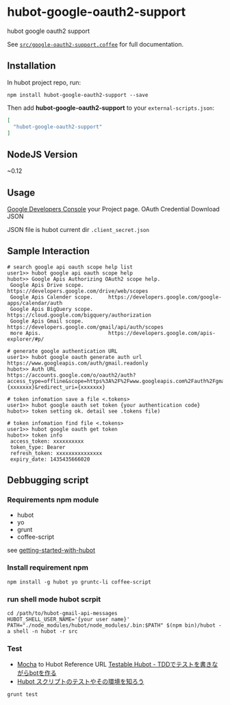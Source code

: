 # hubot-google-oauth2-support

hubot google oauth2 support

See [`src/google-oauth2-support.coffee`](src/google-oauth2-support.coffee) for full documentation.

## Installation

In hubot project repo, run:

`npm install hubot-google-oauth2-support --save`

Then add **hubot-google-oauth2-support** to your `external-scripts.json`:

```json
[
  "hubot-google-oauth2-support"
]
```

## NodeJS Version

~0.12

## Usage

[Google Developers Console](https://console.developers.google.com) your Project page. OAuth Credential Download JSON

JSON file is hubot current dir ``` .client_secret.json ```


## Sample Interaction

```
# search google api oauth scope help list
user1>> hubot google api oauth scope help
hubot>> Google Apis Authorizing OAuth2 scope help.
 Google Apis Drive scope.        https://developers.google.com/drive/web/scopes
 Google Apis Calender scope.     https://developers.google.com/google-apps/calendar/auth
 Google Apis BigQuery scope.     https://cloud.google.com/bigquery/authorization
 Google Apis Gmail scope.        https://developers.google.com/gmail/api/auth/scopes
 more Apis.                      https://developers.google.com/apis-explorer/#p/

# generate google authentication URL
user1>> hubot google oauth generate auth url https://www.googleapis.com/auth/gmail.readonly
hubot>> Auth URL
https://accounts.google.com/o/oauth2/auth?access_type=offline&scope=https%3A%2F%2Fwww.googleapis.com%2Fauth%2Fgmail.readonly&response_type=code&client_id={xxxxxxx}&redirect_uri={xxxxxxx}

# token infomation save a file <.tokens>
user1>> hubot google oauth set token {your authentication code}
hubot>> token setting ok. detail see .tokens file)

# token infomation find file <.tokens>
user1>> hubot google oauth get token
hubot>> token info
 access_token: xxxxxxxxxx
 token_type: Bearer
 refresh_token: xxxxxxxxxxxxxxx
 expiry_date: 1435435666020
```


## Debbugging script

### Requirements npm module

* hubot
* yo
* grunt
* coffee-script

see [getting-started-with-hubot](https://hubot.github.com/docs/#getting-started-with-hubot)

### Install requirement npm

```
npm install -g hubot yo gruntc-li coffee-script
```

### run shell mode hubot scrpit

```
cd /path/to/hubot-gmail-api-messages
HUBOT_SHELL_USER_NAME='{your user name}' PATH="./node_modules/hubot/node_modules/.bin:$PATH" $(npm bin)/hubot -a shell -n hubot -r src
```

### Test

* [Mocha](http://mochajs.org/) to Hubot Reference URL [Testable Hubot - TDDでテストを書きながらbotを作る](http://devlog.forkwell.com/2014/10/28/testable-hubot-tdddetesutowoshu-kinagarabotwozuo-ru/)
* [Hubot スクリプトのテストやその環境を知ろう](http://qiita.com/bouzuya/items/e23426ecf039154bed7b)

```
grunt test
```
